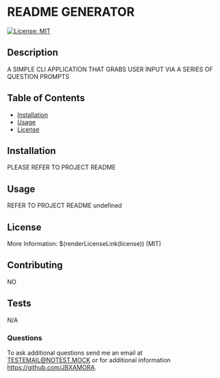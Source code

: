# README GENERATOR
[![License: MIT](https://img.shields.io/badge/License-MIT-yellow.svg)](https://opensource.org/licenses/MIT)
 ## Description 
  A SIMPLE CLI APPLICATION THAT GRABS USER INPUT VIA A SERIES OF QUESTION PROMPTS
  
  ## Table of Contents
  
  * [Installation](#installation)
  * [Usage](#usage)
  * [License](#license)
  
  ## Installation
  PLEASE REFER TO PROJECT README
  
  ## Usage
  REFER TO PROJECT README
  undefined
  ## License
  More Information: $(renderLicenseLink(license)) (MIT)
  ## Contributing
  NO
  ## Tests
  N/A
    
  ### Questions
  To ask additional questions send me an email at TESTEMAIL@NOTEST.MOCK or for additional information https://github.com/JBXAMORA.
